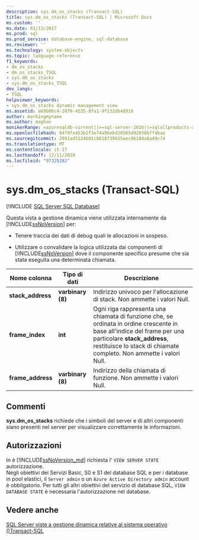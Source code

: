 ```yaml
---
description: sys.dm_os_stacks (Transact-SQL)
title: sys.dm_os_stacks (Transact-SQL) | Microsoft Docs
ms.custom: ''
ms.date: 03/13/2017
ms.prod: sql
ms.prod_service: database-engine, sql-database
ms.reviewer: ''
ms.technology: system-objects
ms.topic: language-reference
f1_keywords:
- dm_os_stacks
- dm_os_stacks_TSQL
- sys.dm_os_stacks
- sys.dm_os_stacks_TSQL
dev_langs:
- TSQL
helpviewer_keywords:
- sys.dm_os_stacks dynamic management view
ms.assetid: a69b06c4-28f0-4535-8fa1-9f132db4d916
author: markingmyname
ms.author: maghan
monikerRange: =azuresqldb-current||>=sql-server-2016||=sqlallproducts-allversions||>=sql-server-linux-2017||=azuresqldb-mi-current
ms.openlocfilehash: 04f9fe453b2f3e74a96ebd20565d92038bff4bae
ms.sourcegitcommit: 2991ad5324601c8618739915aec9b184a8a49c74
ms.translationtype: MT
ms.contentlocale: it-IT
ms.lasthandoff: 12/11/2020
ms.locfileid: "97325282"
---
```

# <a name="sysdm_os_stacks-transact-sql"></a>sys.dm_os_stacks (Transact-SQL)
[!INCLUDE [SQL Server SQL Database](../../includes/applies-to-version/sql-asdb.md)]

  Questa vista a gestione dinamica viene utilizzata internamente da [!INCLUDE[ssNoVersion](../../includes/ssnoversion-md.md)] per:  
  
-   Tenere traccia dei dati di debug quali le allocazioni in sospeso.  
  
-   Utilizzare o convalidare la logica utilizzata dai componenti di [!INCLUDE[ssNoVersion](../../includes/ssnoversion-md.md)] dove il componente specifico presume che sia stata eseguita una determinata chiamata.  
  
|Nome colonna|Tipo di dati|Descrizione|  
|-----------------|---------------|-----------------|  
|**stack_address**|**varbinary (8)**|Indirizzo univoco per l'allocazione di stack. Non ammette i valori Null.|  
|**frame_index**|**int**|Ogni riga rappresenta una chiamata di funzione che, se ordinata in ordine crescente in base all'indice del frame per una particolare **stack_address**, restituisce lo stack di chiamate completo. Non ammette i valori Null.|  
|**frame_address**|**varbinary (8)**|Indirizzo della chiamata di funzione. Non ammette i valori Null.|  
  
## <a name="remarks"></a>Commenti  
 **sys.dm_os_stacks** richiede che i simboli del server e di altri componenti siano presenti nel server per visualizzare correttamente le informazioni.  
  
## <a name="permissions"></a>Autorizzazioni

In è [!INCLUDE[ssNoVersion_md](../../includes/ssnoversion-md.md)] richiesta l' `VIEW SERVER STATE` autorizzazione.   
Negli obiettivi dei Servizi Basic, S0 e S1 del database SQL e per i database in pool elastici, il `Server admin` o un `Azure Active Directory admin` account è obbligatorio. Per tutti gli altri obiettivi del servizio di database SQL, `VIEW DATABASE STATE` è necessaria l'autorizzazione nel database.   


## <a name="see-also"></a>Vedere anche  
  [SQL Server viste a gestione dinamica relative al sistema operativo &#40;&#41;Transact-SQL ](../../relational-databases/system-dynamic-management-views/sql-server-operating-system-related-dynamic-management-views-transact-sql.md)  
  
  
